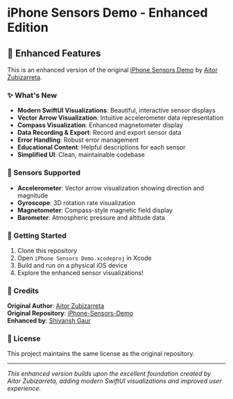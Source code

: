 # iPhone Sensors Demo - Enhanced Edition

## 🎯 Enhanced Features

This is an enhanced version of the original [iPhone Sensors Demo](https://github.com/Aitorzubizarret/iPhone-Sensors-Demo) by [Aitor Zubizarreta](https://github.com/Aitorzubizarret).

### ✨ What's New

- **Modern SwiftUI Visualizations**: Beautiful, interactive sensor displays
- **Vector Arrow Visualization**: Intuitive accelerometer data representation
- **Compass Visualization**: Enhanced magnetometer display
- **Data Recording & Export**: Record and export sensor data
- **Error Handling**: Robust error management
- **Educational Content**: Helpful descriptions for each sensor
- **Simplified UI**: Clean, maintainable codebase

### 📱 Sensors Supported

- **Accelerometer**: Vector arrow visualization showing direction and magnitude
- **Gyroscope**: 3D rotation rate visualization
- **Magnetometer**: Compass-style magnetic field display
- **Barometer**: Atmospheric pressure and altitude data

### 🚀 Getting Started

1. Clone this repository
2. Open `iPhone Sensors Demo.xcodeproj` in Xcode
3. Build and run on a physical iOS device
4. Explore the enhanced sensor visualizations!

### 🙏 Credits

**Original Author**: [Aitor Zubizarreta](https://github.com/Aitorzubizarret)  
**Original Repository**: [iPhone-Sensors-Demo](https://github.com/Aitorzubizarret/iPhone-Sensors-Demo)  
**Enhanced by**: [Shivansh Gaur](https://github.com/ShivanshGaur6096)

### 📄 License

This project maintains the same license as the original repository.

---

*This enhanced version builds upon the excellent foundation created by Aitor Zubizarreta, adding modern SwiftUI visualizations and improved user experience.*
